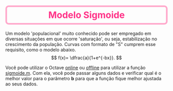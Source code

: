 <style>
    h1{color: #f38; border: 5px solid #fac; text-align:center; padding:8px; border-radius:10px;}
    h2{color:#3a8; font-weight:bold; background-color:#afe;border-radius:5px;padding:8px;}
    h3{color:blue; border-bottom:8px solid #aac;}
    h4{color:#c5c; font-style:italic; border-bottom:2px solid #caa;}
    //ul{color:red;}
</style>

<script>
MathJax = {
tex: {
inlineMath: [['$','$']],
displayMath: [['$$','$$'],['\[','\]']]
},/*
svg: {
fontCache: 'global'
}*/
};
</script>
<script type="text/javascript" id="MathJax-script" async src="https://cdn.jsdelivr.net/npm/mathjax@3/es5/tex-svg.js">
</script>

# Modelo Sigmoide

Um modelo 'populacional' muito conhecido pode ser empregado em diversas situações em que ocorre 'saturação', ou seja, estabilização no crescimento da população. Curvas com formato de "S" cumprem esse requisito, como o modelo abaixo.
$$
f(x)= \dfrac{a}{1+e^{-bx}}.
$$

Você pode utilizar o Octave [online](https://octave-online.net/) ou [offline](https://octave.org/download) para utilizar a função 
[sigmoide.m](https://github.com/j5r/home/blob/d0a173c071badf8da4eafd6a3210c38577665d90/arquivos/_diversos/sigmoide.m). Com ela, você pode passar alguns dados e verificar qual é o melhor valor para o parâmetro **b** para que a função fique melhor ajustada ao seus dados.
